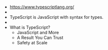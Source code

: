 - https://www.typescriptlang.org/
-
- TypeScript is JavaScript with syntax for types.
-
- What is TypeScript?
	- JavaScript and More
	- A Result You Can Trust
	- Safety at Scale